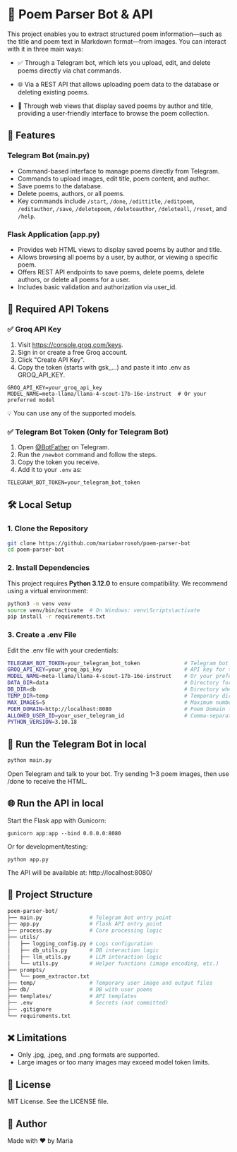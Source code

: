 # 📝 Poem Parser Bot & API

This project enables you to extract structured poem information—such as the title and poem text in Markdown format—from images. You can interact with it in three main ways:

- ✅ Through a Telegram bot, which lets you upload, edit, and delete poems directly via chat commands.

- 🌐 Via a REST API that allows uploading poem data to the database or deleting existing poems.

- 📄 Through web views that display saved poems by author and title, providing a user-friendly interface to browse the poem collection.


## 🚀 Features

### Telegram Bot (main.py)
- Command-based interface to manage poems directly from Telegram.
- Commands to upload images, edit title, poem content, and author.
- Save poems to the database.
- Delete poems, authors, or all poems.
- Key commands include `/start`, `/done`, `/edittitle`, `/editpoem`, `/editauthor`, `/save`, `/deletepoem`, `/deleteauthor`, `/deleteall`, `/reset`, and `/help`.

### Flask Application (app.py)
- Provides web HTML views to display saved poems by author and title.
- Allows browsing all poems by a user, by author, or viewing a specific poem.
- Offers REST API endpoints to save poems, delete poems, delete authors, or delete all poems for a user.
- Includes basic validation and authorization via user_id.


## 🔑 Required API Tokens

### ✅ Groq API Key
1. Visit https://console.groq.com/keys.
2. Sign in or create a free Groq account.
3. Click "Create API Key".
4. Copy the token (starts with gsk_...) and paste it into .env as GROQ_API_KEY.

```env
GROQ_API_KEY=your_groq_api_key
MODEL_NAME=meta-llama/llama-4-scout-17b-16e-instruct  # Or your preferred model
```

💡 You can use any of the supported models.

### ✅ Telegram Bot Token (Only for Telegram Bot)
1. Open [@BotFather](https://t.me/BotFather) on Telegram.
2. Run the `/newbot` command and follow the steps.
3. Copy the token you receive.
4. Add it to your `.env` as:

```env
TELEGRAM_BOT_TOKEN=your_telegram_bot_token
```


## 🛠️ Local Setup

### 1. Clone the Repository

```bash
git clone https://github.com/mariabarrosoh/poem-parser-bot
cd poem-parser-bot
```

### 2. Install Dependencies
This project requires **Python 3.12.0** to ensure compatibility.
We recommend using a virtual environment:
```bash
python3 -m venv venv
source venv/bin/activate  # On Windows: venv\Scripts\activate
pip install -r requirements.txt
```

### 3. Create a .env File
Edit the .env file with your credentials:
```bash
TELEGRAM_BOT_TOKEN=your_telegram_bot_token              # Telegram bot token from @BotFather
GROQ_API_KEY=your_groq_api_key                          # API key for the Groq service
MODEL_NAME=meta-llama/llama-4-scout-17b-16e-instruct    # Or your preferred model name
DATA_DIR=data                                           # Directory for temporary user image and output files
DB_DIR=db                                               # Directory where the poem database is stored
TEMP_DIR=temp                                           # Temporary directory for intermediate files
MAX_IMAGES=5                                            # Maximum number of images allowed per upload
POEM_DOMAIN=http://localhost:8080                       # Poem Domain for local, https://poem-parser.onrender.com for production
ALLOWED_USER_ID=your_user_telegram_id                   # Comma-separated Telegram user IDs authorized to use the app (e.g., 123456789,987654321)
PYTHON_VERSION=3.10.18
```

## 🤖 Run the Telegram Bot in local
```bash
python main.py
```

Open Telegram and talk to your bot. Try sending 1–3 poem images, then use /done to receive the HTML.

## 🌐 Run the API in local
Start the Flask app with Gunicorn:
```
gunicorn app:app --bind 0.0.0.0:8080
```

Or for development/testing:
```
python app.py
```

The API will be available at:
http://localhost:8080/


## 📁 Project Structure

```bash
poem-parser-bot/
├── main.py               # Telegram bot entry point
├── app.py                # Flask API entry point
├── process.py            # Core processing logic
├── utils/
│   ├── logging_config.py # Logs configuration
│   ├── db_utils.py       # DB interaction logic
│   ├── llm_utils.py      # LLM interaction logic
│   └── utils.py          # Helper functions (image encoding, etc.)
├── prompts/
│   └── poem_extractor.txt
├── temp/                 # Temporary user image and output files
├── db/                   # DB with user poems
├── templates/            # API templates
├── .env                  # Secrets (not committed)
├── .gitignore
└── requirements.txt
```


## ❌ Limitations
- Only .jpg, .jpeg, and .png formats are supported.
- Large images or too many images may exceed model token limits.

## 📄 License
MIT License. See the LICENSE file.

## 👤 Author
Made with ❤️ by Maria
